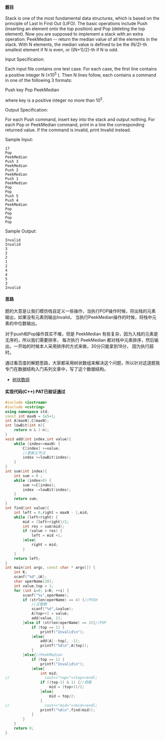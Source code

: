 #### 题目

Stack is one of the most fundamental data structures, which is based on the principle of Last In First Out (LIFO). 
The basic operations include Push (inserting an element onto the top position) and Pop (deleting the top element). 
Now you are supposed to implement a stack with an extra operation: 
PeekMedian -- return the median value of all the elements in the stack. With N elements, 
the median value is defined to be the (N/2)-th smallest element if N is even, or ((N+1)/2)-th if N is odd.

Input Specification:

Each input file contains one test case. For each case, the first line contains a positive integer N (≤10<sup>5</sup>
). Then N lines follow, each contains a command in one of the following 3 formats:

Push key
Pop
PeekMedian

      
    
where key is a positive integer no more than 10<sup>5</sup>.

Output Specification:

For each Push command, insert key into the stack and output nothing. For each Pop or PeekMedian command, print in a line the corresponding returned value. If the command is invalid, print Invalid instead.

Sample Input:
```text
17
Pop
PeekMedian
Push 3
PeekMedian
Push 2
PeekMedian
Push 1
PeekMedian
Pop
Pop
Push 5
Push 4
PeekMedian
Pop
Pop
Pop
Pop
```     
    
Sample Output:
```text
Invalid
Invalid
3
2
2
1
2
4
4
5
3
Invalid
```

#### 思路

题的大意是让我们模仿栈自定义一些操作，当执行POP操作时候，将出栈的元素输出，如果没有元素则输出Invalid，
当执行PeekMedian操作的时候，将栈中元素的中位数输出。

对于push和Pop操作其实不难，但是 PeekMedian 有些复杂，因为入栈的元素是无序的，所以我们需要排序，
每次执行 PeekMedian 都对栈中元素排序，然后输出。一开始的时候本人采用排序的方式来做，30分只能拿到18分，
因为执行超时。

通过看百度的解题思路，大家都采用树状数组来解决这个问题，所以针对这道题我专门在数据结构入门系列文章中，写了这个数据结构。

* [树状数组](/structure/array/TreeArray.md)

#### 实现代码(C++) PAT已验证通过

```c++
#include <iostream>
#include <cstring>
using namespace std;
const int maxN = 1e5+1;
int A[maxN],C[maxN];
int lowBit(int n){
    return n & (-n);
}
void add(int index,int value){
    while (index<=maxN) {
        C[index] +=value;
        //更新父节点
        index +=lowBit(index);
    }
}
int sum(int index){
    int sum = 0 ;
    while (index>0) {
        sum +=C[index];
        index -=lowBit(index);
    }
    return sum;
}
int find(int value){
    int left = 0,right = maxN - 1,mid;
    while (left<right) {
        mid = (left+right)/2;
        int res = sum(mid);
        if (value > res) {
            left = mid +1;
        }else{
            right = mid;
        }
    }
    return left;
}
int main(int argc, const char * argv[]) {
    int K;
    scanf("%d",&K);
    char operName[20];
    int value,top = 1;
    for (int i=0; i<K; ++i) {
        scanf("%s",operName);
        if (strlen(operName) == 4) {//PUSH
            //正整数
            scanf("%d",&value);
            A[top++] = value;
            add(value, 1);
        }else if (strlen(operName) == 3){//POP
            if (top == 1) {
                printf("Invalid\n");
            }else{
                add(A[--top], -1);
                printf("%d\n",A[top]);
            }
        }else{//PeekMedian
            if (top == 1) {
                printf("Invalid\n");
            }else{
                int mid;
//                cout<<"top="<<top<<endl;
                if ((top-1) & 1) {//奇数
                    mid = (top+1)/2;
                }else{
                    mid = top/2;
                }
//                cout<<"mid="<<mid<<endl;
                printf("%d\n",find(mid));
            }
        }
    }
    return 0;
}

```